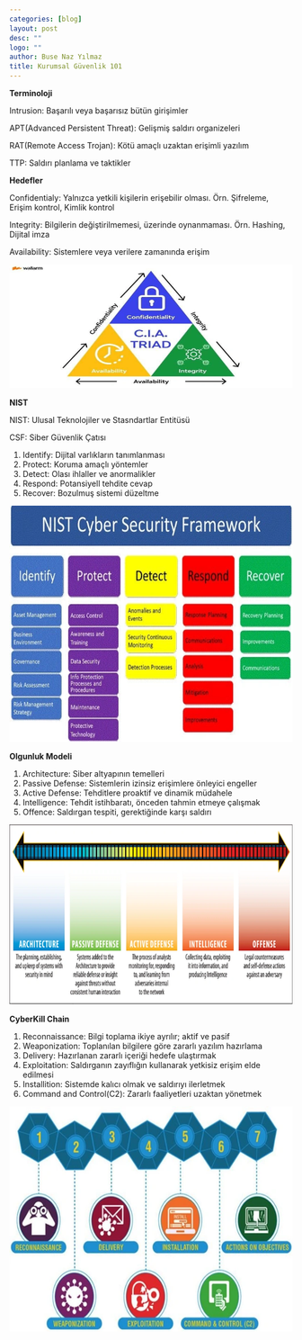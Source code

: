 ```yaml
---
categories: [blog]
layout: post
desc: ""
logo: ""
author: Buse Naz Yılmaz
title: Kurumsal Güvenlik 101 
---
```


**Terminoloji**

Intrusion: Başarılı veya başarısız bütün girişimler

APT(Advanced Persistent Threat): Gelişmiş saldırı organizeleri

RAT(Remote Access Trojan): Kötü amaçlı uzaktan erişimli yazılım

TTP: Saldırı planlama ve taktikler

**Hedefler**

Confidentialy: Yalnızca yetkili kişilerin erişebilir olması. Örn. Şifreleme, Erişim kontrol, Kimlik kontrol

Integrity: Bilgilerin değiştirilmemesi, üzerinde oynanmaması. Örn. Hashing, Dijital imza

Availability: Sistemlere veya verilere zamanında erişim

<div style="text-align: center;">
  <img src="./assets/images/kurumsal/cia.webp" width="740" height="220">
</div>

**NIST**

NIST: Ulusal Teknolojiler ve Stasndartlar Entitüsü

CSF: Siber Güvenlik Çatısı

1.  Identify: Dijital varlıkların tanımlanması
2.  Protect: Koruma amaçlı yöntemler 
3.  Detect: Olası ihlaller ve anormalikler
4.  Respond: Potansiyell tehdite cevap
5.  Recover: Bozulmuş sistemi düzeltme

<div style="text-align: center;">
  <img src="./assets/images/kurumsal/nist.webp" width="700" height="420">
</div>

**Olgunluk Modeli**

1.  Architecture: Siber altyapının temelleri
2.  Passive Defense: Sistemlerin izinsiz erişimlere önleyici engeller
3.  Active Defense: Tehditlere proaktif ve dinamik müdahele
4.  Intelligence: Tehdit istihbaratı, önceden tahmin etmeye çalışmak
5.  Offence: Saldırgan tespiti, gerektiğinde karşı saldırı

<div style="text-align: center;">
  <img src="./assets/images/kurumsal/olgunluk.webp" width="900" height="320">
</div>

**CyberKill Chain**

1.  Reconnaissance: Bilgi toplama ikiye ayrılır; aktif ve pasif
2.  Weaponization: Toplanılan bilgilere göre zararlı yazılım hazırlama
3.  Delivery: Hazırlanan zararlı içeriği hedefe ulaştırmak
4.  Exploitation: Saldırganın zayıflığın kullanarak yetkisiz erişim elde edilmesi
5.  Installition: Sistemde kalıcı olmak ve saldırıyı ilerletmek
6.  Command and Control(C2): Zararlı faaliyetleri uzaktan yönetmek

<div style="text-align: center;">
  <img src="./assets/images/kurumsal/cyberkill.webp" width="600" height="400">
</div>
